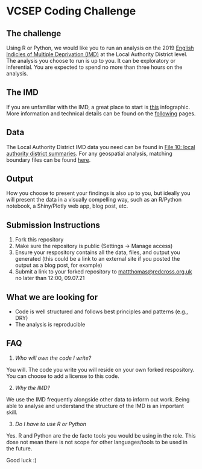 # VCSEP Coding Challenge

## The challenge
Using R or Python, we would like you to run an analysis on the 2019 [English Indicies 
of Multiple Deprivation (IMD)](https://www.gov.uk/government/statistics/english-indices-of-deprivation-2019)
at the Local Authority District level. The analysis you choose to run is up to
you. It can be exploratory or inferential. You are expected to spend no more
than three hours on the analysis.

## The IMD
If you are unfamiliar with the IMD, a great place to start is [this](https://assets.publishing.service.gov.uk/government/uploads/system/uploads/attachment_data/file/833959/IoD2019_Infographic.pdf) infographic. More information
and technical details can be found on the [following](https://www.gov.uk/government/statistics/english-indices-of-deprivation-2019)
pages.

## Data
The Local Authority District IMD data you need can be found in [File 10: local authority district summaries](https://assets.publishing.service.gov.uk/government/uploads/system/uploads/attachment_data/file/833995/File_10_-_IoD2019_Local_Authority_District_Summaries__lower-tier__.xlsx).
For any geospatial analysis, matching boundary files can be found [here](https://geoportal.statistics.gov.uk/datasets/local-authority-districts-december-2019-boundaries-uk-buc).

## Output
How you choose to present your findings is also up to you, but ideally you will
present the data in a visually compelling way, such as an R/Python notebook, a
Shiny/Plotly web app, blog post, etc.

## Submission Instructions
1. Fork this repository
2. Make sure the repository is public (Settings -> Manage access)
3. Ensure your respository contains all the data, files, and output you generated
(this could be a link to an external site if you posted the output as a blog post,
for example)
3. Submit a link to your forked repository to mattthomas@redcross.org.uk no later
than 12:00, 09.07.21

## What we are looking for
- Code is well structured and follows best principles and patterns (e.g., DRY)
- The analysis is reproducible

## FAQ
1. *Who will own the code I write?*

You will. The code you write you will reside on your own forked respository.
You can choose to add a license to this code.

2. *Why the IMD?*

We use the IMD frequently alongside other data to inform out work. Being able
to analyse and understand the structure of the IMD is an important skill.

3. *Do I have to use R or Python*

Yes. R and Python are the de facto tools you would be using in the role. This
dose not mean there is not scope for other languages/tools to be used in the
future.

Good luck :)